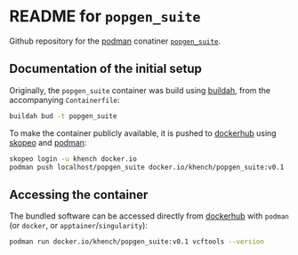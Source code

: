 # README for `popgen_suite`

Github repository for the [podman](https://podman.io/) conatiner [`popgen_suite`](https://hub.docker.com/repository/docker/khench/popgen_suite).

## Documentation of the initial setup

Originally, the `popgen_suite` container was build using [buildah](https://buildah.io/), from the accompanying `Containerfile`:

```sh
buildah bud -t popgen_suite
```

To make the container publicly available, it is pushed to [dockerhub](https://hub.docker.com/r/khench/genotyping_suite) using [skopeo](https://github.com/containers/skopeo) and [podman](https://podman.io/):

```sh
skopeo login -u khench docker.io
podman push localhost/popgen_suite docker.io/khench/popgen_suite:v0.1
```

## Accessing the container

The bundled software can be accessed directly from [dockerhub](https://hub.docker.com/r/khench/popgen_suite) with `podman` (or `docker`, or `apptainer`/`singularity`):

```sh
podman run docker.io/khench/popgen_suite:v0.1 vcftools --version
```